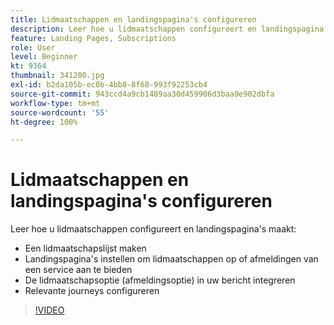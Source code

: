 ```yaml
---
title: Lidmaatschappen en landingspagina's configureren
description: Leer hoe u lidmaatschappen configureert en landingspagina's maakt.
feature: Landing Pages, Subscriptions
role: User
level: Beginner
kt: 9364
thumbnail: 341280.jpg
exl-id: b2da105b-ec0b-4bb8-8f68-993f92253cb4
source-git-commit: 943ccd4a9cb1489aa30d459906d3baa9e902dbfa
workflow-type: tm+mt
source-wordcount: '55'
ht-degree: 100%

---
```


# Lidmaatschappen en landingspagina&#39;s configureren

Leer hoe u lidmaatschappen configureert en landingspagina&#39;s maakt:

* Een lidmaatschapslijst maken
* Landingspagina&#39;s instellen om lidmaatschappen op of afmeldingen van een service aan te bieden
* De lidmaatschapsoptie (afmeldingsoptie) in uw bericht integreren
* Relevante journeys configureren

>[!VIDEO](https://video.tv.adobe.com/v/341280?quality=12&learn=on)
